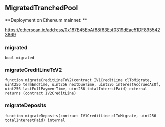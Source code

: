 ## MigratedTranchedPool

**Deployment on Ethereum mainnet: **

https://etherscan.io/address/0x187E45EbAf88f63Ebf0319dEae51DF8955423869

### migrated

```solidity
bool migrated
```

### migrateCreditLineToV2

```solidity
function migrateCreditLineToV2(contract IV1CreditLine clToMigrate, uint256 termEndTime, uint256 nextDueTime, uint256 interestAccruedAsOf, uint256 lastFullPaymentTime, uint256 totalInterestPaid) external returns (contract IV2CreditLine)
```

### migrateDeposits

```solidity
function migrateDeposits(contract IV1CreditLine clToMigrate, uint256 totalInterestPaid) internal
```

